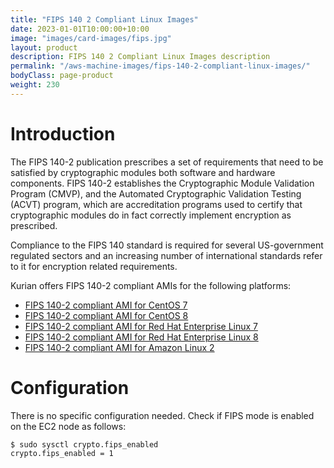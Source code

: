 ```yaml
---
title: "FIPS 140 2 Compliant Linux Images"
date: 2023-01-01T10:00:00+10:00
image: "images/card-images/fips.jpg"
layout: product
description: FIPS 140 2 Compliant Linux Images description
permalink: "/aws-machine-images/fips-140-2-compliant-linux-images/"
bodyClass: page-product
weight: 230
---
```


Introduction
============

The FIPS 140-2 publication prescribes a set of requirements that need to be satisfied by cryptographic modules both software and hardware components. FIPS 140-2 establishes the Cryptographic Module Validation Program (CMVP), and the Automated Cryptographic Validation Testing (ACVT) program, which are accreditation programs used to certify that cryptographic modules do in fact correctly implement encryption as prescribed.

Compliance to the FIPS 140 standard is required for several US-government regulated sectors and an increasing number of international standards refer to it for encryption related requirements.

Kurian offers FIPS 140-2 compliant AMIs for the following platforms:

*   [FIPS 140-2 compliant AMI for CentOS 7](https://aws.amazon.com/marketplace/pp/B08ZJFYHC6)
*   [FIPS 140-2 compliant AMI for CentOS 8](https://aws.amazon.com/marketplace/pp/B08ZGZC7G6)
*   [FIPS 140-2 compliant AMI for Red Hat Enterprise Linux 7](https://aws.amazon.com/marketplace/pp/B091CNCHHS)
*   [FIPS 140-2 compliant AMI for Red Hat Enterprise Linux 8](https://aws.amazon.com/marketplace/pp/B08ZJG9PKC)
*   [FIPS 140-2 compliant AMI for Amazon Linux 2](https://aws.amazon.com/marketplace/pp/B08ZJ4YQ3N)

[](https://github.com/kurianinc/ami-pub/wiki/FIPS-140-2-Compliant-Linux-Images#configuration)Configuration
==========================================================================================================

There is no specific configuration needed. Check if FIPS mode is enabled on the EC2 node as follows:

    $ sudo sysctl crypto.fips_enabled
    crypto.fips_enabled = 1
